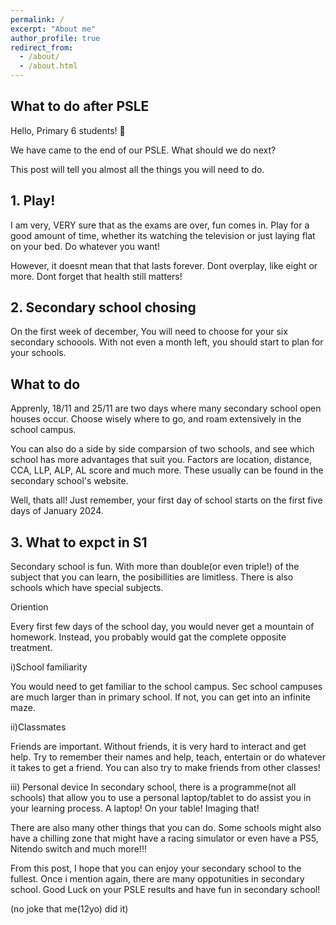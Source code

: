 ```yaml
---
permalink: /
excerpt: "About me"
author_profile: true
redirect_from: 
  - /about/
  - /about.html
---
```


## What to do after PSLE

Hello, Primary 6 students! 👋

We have came to the end of our PSLE. What should we do next?

This post will tell you almost all the things you will need to do.

## 1. Play!

I am very, VERY sure that as the exams are over, fun comes in. Play for a good amount of time, whether its watching the television or just laying flat on your bed. Do whatever you want!

However, it doesnt mean that that lasts forever. Dont overplay, like eight or more. Dont forget that health still matters!

## 2. Secondary school chosing

On the first week of december, You will need to choose for your six secondary schoools. With not even a month left, you should start to plan for your schools.

## What to do

Apprenly, 18/11 and 25/11 are two days where many secondary school open houses occur. Choose wisely where to go, and roam extensively in the school campus.

You can also do a side by side comparsion of two schools, and see which school has more advantages that suit you. Factors are location, distance, CCA, LLP, ALP, AL score and much more. These usually can be found in the secondary school's website.

Well, thats all! Just remember, your first day of school starts on the first five days of January 2024.

## 3. What to expct in S1

Secondary school is fun. With more than double(or even triple!) of the subject that you can learn, the posibillities are limitless. There is also schools which have special subjects.

Oriention

Every first few days of the school day, you would never get a mountain of homework. Instead, you probably would gat the complete opposite treatment.

i)School familiarity

You would need to get familiar to the school campus. Sec school campuses are much larger than in primary school. If not, you can get into an infinite maze.

ii)Classmates

Friends are important. Without friends, it is very hard to interact and get help. Try to remember their names and help, teach, entertain or do whatever it takes to get a friend. You can also try to make friends from other classes!

iii) Personal device
In secondary school, there is a programme(not all schools) that allow you to use a personal laptop/tablet to do assist you in your learning process. A laptop! On your table! Imaging that!

There are also many other things that you can do. Some schools might also have a chilling zone that might have a racing simulator or even have a PS5, Nitendo switch and much more!!!

From this post, I hope that you can enjoy your secondary school to the fullest. Once i mention again, there are many oppotunities in secondary school. Good Luck on your PSLE results and have fun in secondary school!














































































































































(no joke that me(12yo) did it)

